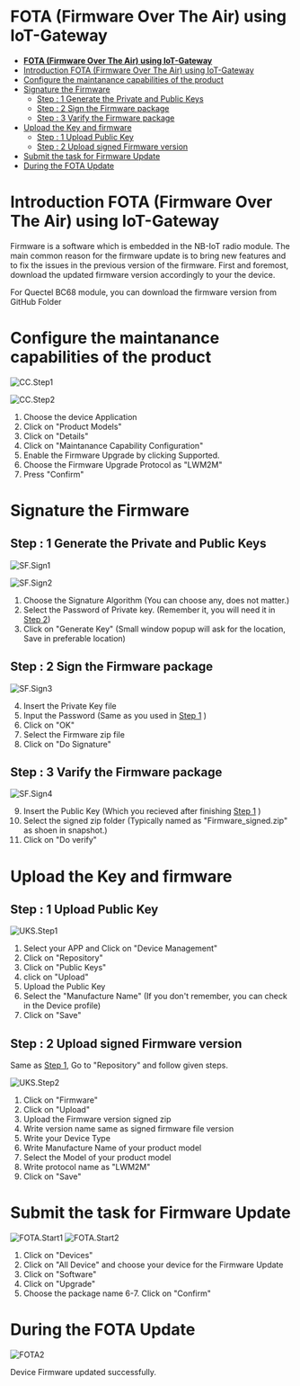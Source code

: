 # **FOTA (Firmware Over The Air) using IoT-Gateway** 


- [**FOTA (Firmware Over The Air) using IoT-Gateway**](#fota-firmware-over-the-air-using-iot-gateway)
- [Introduction FOTA (Firmware Over The Air) using IoT-Gateway](#introduction-fota-firmware-over-the-air-using-iot-gateway)
- [Configure the maintanance capabilities of the product](#configure-the-maintanance-capabilities-of-the-product)
- [Signature the Firmware](#signature-the-firmware)
  - [Step : 1 Generate the Private and Public Keys](#step--1-generate-the-private-and-public-keys)
  - [Step : 2 Sign the Firmware package](#step--2-sign-the-firmware-package)
  - [Step : 3 Varify the Firmware package](#step--3-varify-the-firmware-package)
- [Upload the Key and firmware](#upload-the-key-and-firmware)
  - [Step : 1 Upload Public Key](#step--1-upload-public-key)
  - [Step : 2 Upload signed Firmware version](#step--2-upload-signed-firmware-version)
- [Submit the task for Firmware Update](#submit-the-task-for-firmware-update)
- [During the FOTA Update](#during-the-fota-update)



# Introduction FOTA (Firmware Over The Air) using IoT-Gateway

Firmware is a software which is embedded in the NB-IoT radio module. The main common reason for the firmware update is to bring new features and to fix the issues in the previous version of the firmware. First and foremost, download the updated firmware version accordingly to your the device.

For Quectel BC68 module, you can download the firmware version from GitHub Folder

# Configure the maintanance capabilities of the product

![CC.Step1](./images/CC.Step1.png)

![CC.Step2](./images/CC.Step2.png)

1. Choose the device Application
2. Click on "Product Models"
3. Click on "Details"
4. Click on "Maintanance Capability Configuration"
5. Enable the Firmware Upgrade by clicking Supported.
6. Choose the Firmware Upgrade Protocol as "LWM2M"
7. Press "Confirm"

# Signature the Firmware

## Step : 1 Generate the Private and Public Keys
![SF.Sign1](./images/SF.Sign1.png)

![SF.Sign2](./images/SF.Sign2.png)

1. Choose the Signature Algorithm (You can choose any, does not matter.)
2. Select the Password of Private key. (Remember it, you will need it in [Step 2](#Step2))
3. Click on "Generate Key" (Small window popup will ask for the location, Save in preferable location)

## Step : 2 Sign the Firmware package 
![SF.Sign3](./images/SF.Sign3.png)

4. Insert the Private Key file
5. Input the Password (Same as you used in [Step 1](#Step1) )
6. Click on "OK"
7. Select the Firmware zip file
8. Click on "Do Signature" 

## Step : 3 Varify the Firmware package 

![SF.Sign4](./images/SF.Sign4.png)

9. Insert the Public Key (Which you recieved after finishing [Step 1](#Step1) )
10. Select the signed zip folder (Typically named as "Firmware_signed.zip" as shoen in snapshot.)
11. Click on "Do verify"
    
# Upload the Key and firmware

## Step : 1 Upload Public Key
![UKS.Step1](./images/UKS.Step1.png)

1. Select your APP and Click on "Device Management" 
2. Click on "Repository"
3. Click on "Public Keys"
4. click on "Upload"
5. Upload the Public Key
6. Select the "Manufacture Name" (If you don't remember, you can check in the Device profile)
7. Click on "Save"

## Step : 2 Upload signed Firmware version
Same as [Step 1](#Step1), Go to "Repository" and follow given steps.

![UKS.Step2](./images/UKS.Step2.png)

1. Click on "Firmware"
2. Click on "Upload"
3. Upload the Firmware version signed zip
4. Write version name same as signed firmware file version
5. Write your Device Type
6. Write Manufacture Name of your product model
7. Select the Model of your product model
8. Write protocol name as "LWM2M"
9. Click on "Save"


# Submit the task for Firmware Update

![FOTA.Start1](./images/FOTA.Start1.png)
![FOTA.Start2](./images/FOTA.Start2.png)

1. Click on "Devices"
2. Click on "All Device" and choose your device for the Firmware Update
3. Click on "Software"
4. Click on "Upgrade"
5. Choose the package name
6-7. Click on "Confirm"

# During the FOTA Update

![FOTA2](./images/FOTA.png)

Device Firmware updated successfully.